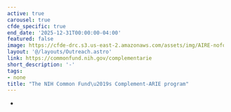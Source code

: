 ```yaml
---
active: true
carousel: true
cfde_specific: true
end_date: '2025-12-31T00:00:00-04:00'
featured: false
image: https://cfde-drc.s3.us-east-2.amazonaws.com/assets/img/AIRE-nofo.png
layout: '@/layouts/Outreach.astro'
link: https://commonfund.nih.gov/complementarie
short_description: '-'
tags: 
- none
title: "The NIH Common Fund\u2019s Complement-ARIE program"
---
```

-
